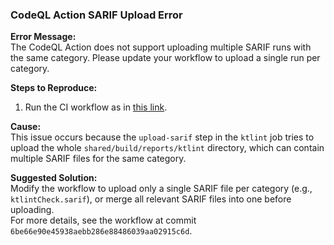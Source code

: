 ### CodeQL Action SARIF Upload Error

**Error Message:**  
The CodeQL Action does not support uploading multiple SARIF runs with the same category. Please update your workflow to upload a single run per category.

**Steps to Reproduce:**  
1. Run the CI workflow as in [this link](https://github.com/hyperskill/mobile-app/actions/runs/17767375166/job/50494087212).

**Cause:**  
This issue occurs because the `upload-sarif` step in the `ktlint` job tries to upload the whole `shared/build/reports/ktlint` directory, which can contain multiple SARIF files for the same category.

**Suggested Solution:**  
Modify the workflow to upload only a single SARIF file per category (e.g., `ktlintCheck.sarif`), or merge all relevant SARIF files into one before uploading.  
For more details, see the workflow at commit `6be66e90e45938aebb286e88486039aa02915c6d`.